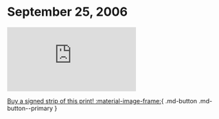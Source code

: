 # September 25, 2006

![](https://www.achewood.com/comic.php?date=09252006)

[Buy a signed strip of this print! :material-image-frame:](https://achewood-holiday-pop-up.myshopify.com/products/strip#09282006){ .md-button .md-button--primary }
